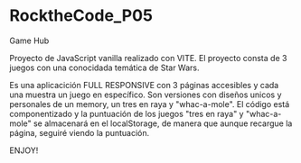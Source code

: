# RocktheCode_P05
Game Hub

Proyecto de JavaScript vanilla realizado con VITE.
El proyecto consta de 3 juegos con una conocidada temática de Star Wars.

Es una aplicacición FULL RESPONSIVE con 3 páginas accesibles y cada una muestra un juego en específico.
Son versiones con diseños unicos y personales de un memory, un tres en raya y "whac-a-mole".
El código está componentizado y la puntuación de los juegos "tres en raya" y "whac-a-mole" se almacenará en el localStorage, de manera que aunque recargue la página, seguiré viendo la puntuación.

ENJOY!

